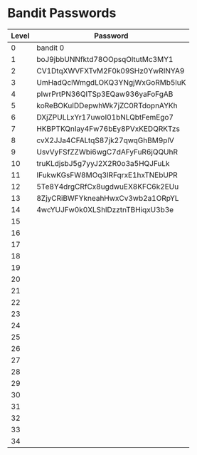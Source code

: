 # Bandit Passwords
|  Level  |  Password  |
| -------- | --------- |
|     0    |   bandit 0   |
|     1    |   boJ9jbbUNNfktd78OOpsqOltutMc3MY1   |
|     2    |   CV1DtqXWVFXTvM2F0k09SHz0YwRINYA9   |
|     3    |   UmHadQclWmgdLOKQ3YNgjWxGoRMb5luK   |
|     4    |   pIwrPrtPN36QITSp3EQaw936yaFoFgAB   |
|     5    |   koReBOKuIDDepwhWk7jZC0RTdopnAYKh   |
|     6    |   DXjZPULLxYr17uwoI01bNLQbtFemEgo7   |
|     7    |   HKBPTKQnIay4Fw76bEy8PVxKEDQRKTzs   |
|     8    |   cvX2JJa4CFALtqS87jk27qwqGhBM9plV   |
|     9    |   UsvVyFSfZZWbi6wgC7dAFyFuR6jQQUhR   |
|     10    |   truKLdjsbJ5g7yyJ2X2R0o3a5HQJFuLk   |
|     11    |   IFukwKGsFW8MOq3IRFqrxE1hxTNEbUPR   |
|     12    |   5Te8Y4drgCRfCx8ugdwuEX8KFC6k2EUu   |
|     13    |   8ZjyCRiBWFYkneahHwxCv3wb2a1ORpYL   |
|     14    |   4wcYUJFw0k0XLShlDzztnTBHiqxU3b3e   |
|     15    |      |
|     16    |      |
|     17    |      |
|     18    |      |
|     19    |      |
|     20    |      |
|     21    |      |
|     22    |      |
|     23    |      |
|     24    |      |
|     25    |      |
|     26    |      |
|     27    |      |
|     28    |      |
|     29    |      |
|     30    |      |
|     31    |      |
|     32    |      |
|     33    |      |
|     34    |      |

